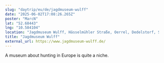 ```yaml
---
slug: "daytrip/eu/de/jagdmuseum-wulff"
date: "2025-06-02T17:08:26.265Z"
poster: "MarcN"
lat: "52.68443"
lng: "10.584104"
location: "Jagdmuseum Wulff, Hässelmühler Straße, Oerrel, Dedelstorf, Samtgemeinde Hankensbüttel, Gifhorn, Niedersachsen, 29386, Deutschland"
title: "Jagdmuseum Wulff"
external_url: https://www.jagdmuseum-wulff.de/
---
```

A museum about hunting in Europe is quite a niche. 